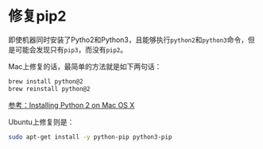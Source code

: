 # 修复pip2

即使机器同时安装了Pytho2和Python3，且能够执行`python2`和`python3`命令，但是可能会发现只有`pip3`，而没有`pip2`。

Mac上修复的话，最简单的方法就是如下两句话：
```sh
brew install python@2
brew reinstall python@2
```

[参考：Installing Python 2 on Mac OS X](https://docs.python-guide.org/starting/install/osx/)


Ubuntu上修复则是：
```sh
sudo apt-get install -y python-pip python3-pip
```
